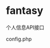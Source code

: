 # fantasy
个人信息API接口

config.php
<?php
define('DBHOST', '127.0.0.1');
define('DBPORT', 3306);
define('DBUSER', 'zhaoyan');
define('DBPASS', '123123');
define('DBNAME', 'fantasy');